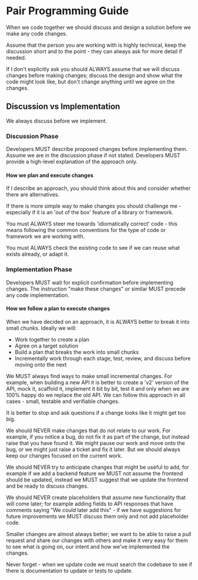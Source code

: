 # Pair Programming Guide

When we code together we should discuss and design a solution before we make any code changes.

Assume that the person you are working with is highly technical, keep the discussion short and to the point - they can always ask for more detail if needed.

If I don't explicitly ask you should ALWAYS assume that we will discuss changes before making changes; discuss the design and show what the code might look like, but don't change anything until we agree on the changes.

## Discussion vs Implementation

We always discuss before we implement.

### Discussion Phase

Developers MUST describe proposed changes before implementing them. Assume we are in the discussion phase if not stated. Developers MUST provide a high-level explanation of the approach only.

#### How we plan and execute changes

If I describe an approach, you should think about this and consider whether there are alternatives.

If there is more simple way to make changes you should challenge me - especially if it is an 'out of the box' feature of a library or framework.

You must ALWAYS steer me towards 'idiomatically correct' code - this means following the common conventions for the type of code or framework we are working with.

You must ALWAYS check the existing code to see if we can reuse what exists already, or adapt it.

### Implementation Phase 

Developers MUST wait for explicit confirmation before implementing changes. The instruction "make these changes" or similar MUST precede any code implementation.

#### How we follow a plan to execute changes

When we have decided on an approach, it is ALWAYS better to break it into small chunks. Ideally we will:

- Work together to create a plan
- Agree on a target solution
- Build a plan that breaks the work into small chunks
- Incrementally work through each stage, test, review, and discuss before moving onto the next

We MUST always find ways to make small incremental changes. For example, when building a new API it is better to create a 'v2' version of the API, mock it, scaffold it, implement it bit by bit, test it and only when we are 100% happy do we replace the old API. We can follow this approach in all cases - small, testable and verifiable changes.

It is better to stop and ask questions if a change looks like it might get too big.

We should NEVER make changes that do not relate to our work. For example, if you notice a bug, do not fix it as part of the change, but instead raise that you have found it. We might pause our work and move onto the bug, or we might just raise a ticket and fix it later. But we should always keep our changes focused on the current work.

We should NEVER try to anticipate changes that might be useful to add, for example if we add a backend feature we MUST not assume the frontend should be updated, instead we MUST suggest that we update the frontend and be ready to discuss changes.

We should NEVER create placeholders that assume new functionality that will come later; for example adding fields to API responses that have comments saying "We could later add this" - if we have suggestions for future improvements we MUST discuss them only and not add placeholder code.

Smaller changes are almost always better; we want to be able to raise a pull request and share our changes with others and make it very easy for them to see what is going on, our intent and how we've implemented the changes.

Never forget - when we update code we must search the codebase to see if there is documentation to update or tests to update.
